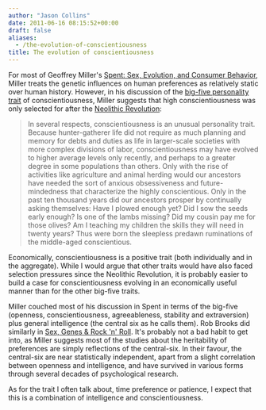 ```yaml
---
author: "Jason Collins"
date: 2011-06-16 08:15:52+00:00
draft: false
aliases:
  - /the-evolution-of-conscientiousness
title: The evolution of conscientiousness
---
```


For most of Geoffrey Miller's [Spent: Sex, Evolution, and Consumer Behavior](https://www.jasoncollins.blog/millers-spent-sex-evolution-and-consumer-behavior/), Miller treats the genetic influences on human preferences as relatively static over human history. However, in his discussion of the [big-five personality trait](http://en.wikipedia.org/wiki/Big_Five_personality_traits) of conscientiousness, Miller suggests that high conscientiousness was only selected for after the [Neolithic Revolution](http://en.wikipedia.org/wiki/Neolithic_Revolution):

>In several respects, conscientiousness is an unusual personality trait. Because hunter-gatherer life did not require as much planning and memory for debts and duties as life in larger-scale societies with more complex divisions of labor, conscientiousness may have evolved to higher average levels only recently, and perhaps to a greater degree in some populations than others. Only with the rise of activities like agriculture and animal herding would our ancestors have needed the sort of anxious obsessiveness and future-mindedness that characterize the highly conscientious. Only in the past ten thousand years did our ancestors prosper by continually asking themselves: Have I plowed enough yet? Did I sow the seeds early enough? Is one of the lambs missing? Did my cousin pay me for those olives? Am I teaching my children the skills they will need in twenty years? Thus were born the sleepless predawn ruminations of the middle-aged conscientious.

Economically, conscientiousness is a positive trait (both individually and in the aggregate). While I would argue that other traits would have also faced selection pressures since the Neolithic Revolution, it is probably easier to build a case for conscientiousness evolving in an economically useful manner than for the other big-five traits.

Miller couched most of his discussion in Spent in terms of the big-five (openness, conscientiousness, agreeableness, stability and extraversion) plus general intelligence (the central six as he calls them). Rob Brooks did similarly in [Sex, Genes & Rock 'n' Roll](https://www.jasoncollins.blog/brookss-sex-genes-rock-n-roll/). It's probably not a bad habit to get into, as Miller suggests most of the studies about the heritability of preferences are simply reflections of the central-six. In their favour, the central-six are near statistically independent, apart from a slight correlation between openness and intelligence, and have survived in various forms through several decades of psychological research.

As for the trait I often talk about, time preference or patience, I expect that this is a combination of intelligence and conscientiousness.
